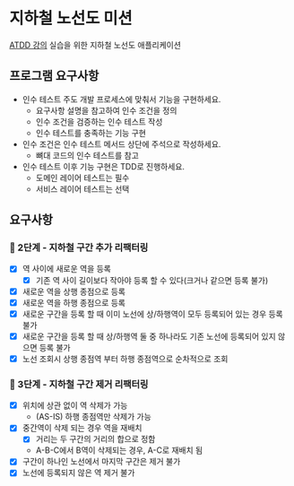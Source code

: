 # 지하철 노선도 미션
[ATDD 강의](https://edu.nextstep.camp/c/R89PYi5H) 실습을 위한 지하철 노선도 애플리케이션

## 프로그램 요구사항
- 인수 테스트 주도 개발 프로세스에 맞춰서 기능을 구현하세요.
  - 요구사항 설명을 참고하여 인수 조건을 정의
  - 인수 조건을 검증하는 인수 테스트 작성
  - 인수 테스트를 충족하는 기능 구현
- 인수 조건은 인수 테스트 메서드 상단에 주석으로 작성하세요.
  - 뼈대 코드의 인수 테스트를 참고
- 인수 테스트 이후 기능 구현은 TDD로 진행하세요.
  - 도메인 레이어 테스트는 필수
  - 서비스 레이어 테스트는 선택

## 요구사항
### 🚀 2단계 - 지하철 구간 추가 리팩터링
- [X] 역 사이에 새로운 역을 등록
  - [X] 기존 역 사이 길이보다 작아야 등록 할 수 있다(크거나 같으면 등록 불가)
- [X] 새로운 역을 상행 종점으로 등록
- [X] 새로운 역을 하행 종점으로 등록
- [X] 새로운 구간을 등록 할 때 이미 노선에 상/하행역이 모두 등록되어 있는 경우 등록 불가
- [X] 새로운 구간을 등록 할 때 상/하행역 둘 중 하나라도 기존 노선에 등록되어 있지 않으면 등록 불가
- [X] 노선 조회시 상행 종점역 부터 하행 종점역으로 순차적으로 조회

### 🚀 3단계 - 지하철 구간 제거 리팩터링
- [X] 위치에 상관 없이 역 삭제가 가능
  - (AS-IS) 하행 종점역만 삭제가 가능
- [X] 중간역이 삭제 되는 경우 역을 재배치
  - [X] 거리는 두 구간의 거리의 합으로 정함
  - A-B-C에서 B역이 삭제되는 경우, A-C로 재배치 됨
- [X] 구간이 하나인 노선에서 마지막 구간은 제거 불가
- [X] 노선에 등록되지 않은 역 제거 불가